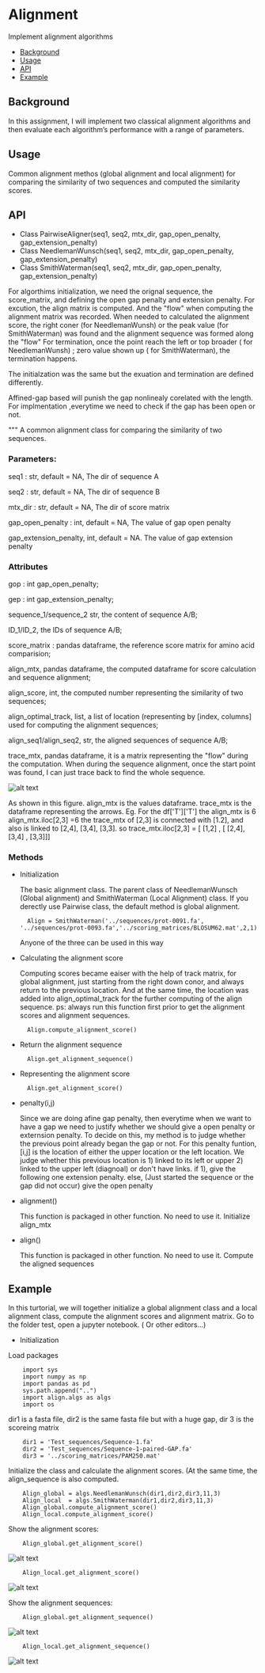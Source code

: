 # Alignment
Implement alignment algorithms 


- [Background](#background)
- [Usage](#usage)
- [API](#api)
- [Example](#example)

## Background
In this assignment, I will implement two classical alignment algorithms and then evaluate each algorithm’s performance with a range of parameters. 

## Usage 
Common alignment methos (global alignment and local alignment) for comparing the similarity of two sequences and computed the similarity scores. 

## API
* Class PairwiseAligner(seq1, seq2, mtx_dir, gap_open_penalty, gap_extension_penalty)
* Class NeedlemanWunsch(seq1, seq2, mtx_dir, gap_open_penalty, gap_extension_penalty)
* Class SmithWaterman(seq1, seq2, mtx_dir, gap_open_penalty, gap_extension_penalty)

For algorthims initialization, we need the orignal sequence, the score_matrix, and defining the open gap penalty and extension penalty.
For excution, the align matrix is computed. And the "flow" when computing the alignment matrix was recorded. When needed to calculated the alignment score, the right coner (for NeedlemanWunsh) or the peak value (for SmithWaterman) was found and the alignment sequence was formed along the "flow"
For termination, once the point reach the left or top broader ( for NeedlemanWunsh) ; zero value shown up ( for SmithWaterman), the termination happens.

The initialzation was the same but the exuation and termination are defined differently.

Affined-gap based will punish the gap nonlinealy corelated with the length. For implmentation ,everytime we need to check if the gap has been open or not.


"""
A common alignment class for comparing the similarity of two sequences.

### Parameters:
   
seq1 : str, default = NA,
        The dir of sequence A
        
seq2 : str, default = NA,
        The dir of sequence B

mtx_dir : str, default = NA,
        The dir of score matrix
        
gap_open_penalty : int, default = NA,
        The value of gap open penalty
        
gap_extension_penalty, int, default = NA.
        The value of gap extension penalty
        
### Attributes

gop : int gap_open_penalty; 

gep : int gap_extension_penalty; 

sequence_1/sequence_2 str, the content of sequence A/B; 

ID_1/ID_2, the IDs of sequence A/B; 

score_matrix : pandas dataframe, the reference score matrix for amino acid comparision; 

align_mtx, pandas dataframe, the computed dataframe for score calculation and sequence alignment; 

align_score, int, the computed number representing the similarity of two sequences; 

align_optimal_track, list, a list of location (representing by [index, columns] used for computing the alignment sequences; 

align_seq1/align_seq2, str, the aligned sequences of sequence A/B; 

trace_mtx, pandas dataframe, it is a matrix representing the "flow" during the computation. When during the sequence alignment, once the start point was found, I can just trace back to find the whole sequence.

![alt text](https://i.stack.imgur.com/LDiz2.jpg)

As shown in this figure. align_mtx is the values dataframe. trace_mtx is the dataframe representing the arrows. Eg. For the df['T']['T']  the align_mtx is 6 align_mtx.iloc[2,3] =6
the trace_mtx of [2,3] is connected with [1.2], and also is linked to [2,4], [3,4], [3,3]. so trace_mtx.iloc[2,3] = [ [1,2] , [ [2,4], [3,4] , [3,3]]] 

### Methods

* Initialization

	The basic alignment class.
	The parent class of  NeedlemanWunsch (Global alignment) and SmithWaterman (Local Alignment) class.
   If you derectly use Pairwise class, the default method is global alignment. 

        Align = SmithWaterman('../sequences/prot-0091.fa', '../sequences/prot-0093.fa','../scoring_matrices/BLOSUM62.mat',2,1)
   Anyone of the three can be used in this way
   
* Calculating the alignment score

    Computing scores became eaiser with the help of track matrix, for global alignment, just starting from the right down conor, and always return to the previous location. And at the same time, the location was added into align_optimal_track for the further computing of the align sequence.
    ps: always run this function first prior to get the alignment scores and alignment sequences.
   

        Align.compute_alignment_score()
  
* Return the alignment sequence

        Align.get_alignment_sequence()
        
* Representing the alignment score
        
        Align.get_alignment_score()
        
*  penalty(i,j)

    Since we are doing afine gap penalty, then everytime when we want to have a gap we need to justify whether we should give a open penalty or externsion penalty. To decide on this, my method is to judge whether the previous point already began the gap or not. For this penalty funtion, [i,j] is the location of either the upper location or the left location. We judge whether this previous location is 1) linked to its left or upper 2) linked to the upper left (diagnoal) or don't have links. if 1), give the following one extension penalty. else, (Just started the sequence or the gap did not occur) give the open penalty
        
* alignment()

    This function is packaged in other function. No need to use it.
    Initialize align_mtx

* align()

    This function is packaged in other function. No need to use it.
    Compute the aligned sequences

## Example

In this turtorial, we will together initialize a global alignment class and a local alignment class, compute the alignment scores and alignment matrix.
Go to the folder test, open a jupyter notebook. ( Or other editors...)

* Initialization

Load packages

		import sys
		import numpy as np
		import pandas as pd
		sys.path.append("..")
		import align.algs as algs
		import os

dir1 is a fasta file, dir2 is the same fasta file but with a huge gap, dir 3 is the scoreing matrix

		dir1 = 'Test_sequences/Sequence-1.fa'
		dir2 = 'Test_sequences/Sequence-1-paired-GAP.fa'
		dir3 = '../scoring_matrices/PAM250.mat'

Initialize the class and calculate the alignment scores. (At the same time, the align_sequence is also computed.

		Align_global = algs.NeedlemanWunsch(dir1,dir2,dir3,11,3)
		Align_local  = algs.SmithWaterman(dir1,dir2,dir3,11,3)
		Align_global.compute_alignment_score()
		Align_local.compute_alignment_score()
		
Show the alignment scores:

		Align_global.get_alignment_score()
		
![alt text](https://user-images.githubusercontent.com/49840852/106100881-e75dc880-60f1-11eb-8c4b-87f5948714db.png)

		Align_local.get_alignment_score()
		
![alt text](https://user-images.githubusercontent.com/49840852/106100882-e75dc880-60f1-11eb-87b9-a850f2d3a6a0.png)		
		
Show the alignment sequences:

		Align_global.get_alignment_sequence()

![alt text](https://user-images.githubusercontent.com/49840852/106100876-e5940500-60f1-11eb-9646-b7fa02fc4335.png)

		Align_local.get_alignment_sequence()
		
![alt text](https://user-images.githubusercontent.com/49840852/106100880-e6c53200-60f1-11eb-93dc-df008b2746e8.png)
	
	




